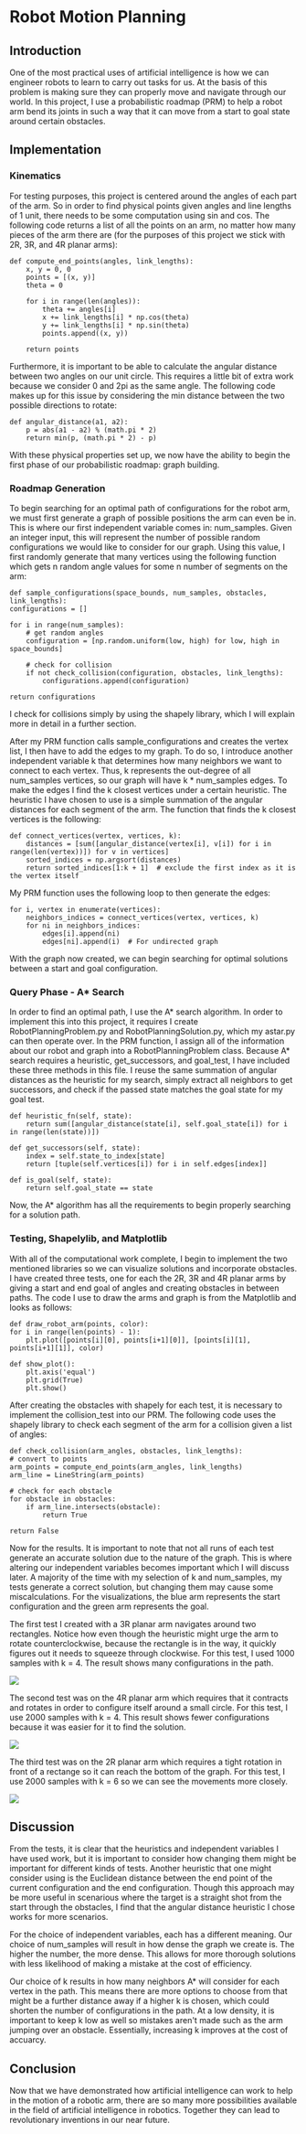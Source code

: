 # Robot Motion Planning

## Introduction

One of the most practical uses of artificial intelligence is how we can engineer robots to learn to carry out tasks for us. At the basis of this problem is making sure they can properly move and navigate through our world. In this project, I use a probabilistic roadmap (PRM) to help a robot arm bend its joints in such a way that it can move from a start to goal state around certain obstacles. 

## Implementation

### Kinematics

For testing purposes, this project is centered around the angles of each part of the arm. So in order to find physical points given angles and line lengths of 1 unit, there needs to be some computation using sin and cos. The following code returns a list of all the points on an arm, no matter how many pieces of the arm there are (for the purposes of this project we stick with 2R, 3R, and 4R planar arms):

    def compute_end_points(angles, link_lengths):
        x, y = 0, 0
        points = [(x, y)]
        theta = 0

        for i in range(len(angles)):
            theta += angles[i]
            x += link_lengths[i] * np.cos(theta)
            y += link_lengths[i] * np.sin(theta)
            points.append((x, y))

        return points

Furthermore, it is important to be able to calculate the angular distance between two angles on our unit circle. This requires a little bit of extra work because we consider 0 and 2pi as the same angle. The following code makes up for this issue by considering the min distance between the two possible directions to rotate:

    def angular_distance(a1, a2):
        p = abs(a1 - a2) % (math.pi * 2)
        return min(p, (math.pi * 2) - p)

With these physical properties set up, we now have the ability to begin the first phase of our probabilistic roadmap: graph building.

### Roadmap Generation

To begin searching for an optimal path of configurations for the robot arm, we must first generate a graph of possible positions the arm can even be in. This is where our first independent variable comes in: num_samples. Given an integer input, this will represent the number of possible random configurations we would like to consider for our graph. Using this value, I first randomly generate that many vertices using the following function which gets n random angle values for some n number of segments on the arm:

    def sample_configurations(space_bounds, num_samples, obstacles, link_lengths):
    configurations = []

    for i in range(num_samples):
        # get random angles
        configuration = [np.random.uniform(low, high) for low, high in space_bounds]

        # check for collision
        if not check_collision(configuration, obstacles, link_lengths):
            configurations.append(configuration)

    return configurations

I check for collisions simply by using the shapely library, which I will explain more in detail in a further section.

After my PRM function calls sample_configurations and creates the vertex list, I then have to add the edges to my graph. To do so, I introduce another independent variable k that determines how many neighbors we want to connect to each vertex. Thus, k represents the out-degree of all num_samples vertices, so our graph will have k * num_samples edges. To make the edges I find the k closest vertices under a certain heuristic. The heuristic I have chosen to use is a simple summation of the angular distances for each segment of the arm. The function that finds the k closest vertices is the following:

    def connect_vertices(vertex, vertices, k):
        distances = [sum([angular_distance(vertex[i], v[i]) for i in range(len(vertex))]) for v in vertices]
        sorted_indices = np.argsort(distances)
        return sorted_indices[1:k + 1]  # exclude the first index as it is the vertex itself

My PRM function uses the following loop to then generate the edges:

    for i, vertex in enumerate(vertices):
        neighbors_indices = connect_vertices(vertex, vertices, k)
        for ni in neighbors_indices:
            edges[i].append(ni)
            edges[ni].append(i)  # For undirected graph

With the graph now created, we can begin searching for optimal solutions between a start and goal configuration.

### Query Phase - A* Search

In order to find an optimal path, I use the A* search algorithm. In order to implement this into this project, it requires I create RobotPlanningProblem.py and RobotPlanningSolution.py, which my astar.py can then operate over. In the PRM function, I assign all of the information about our robot and graph into a RobotPlanningProblem class. Because A* search requires a heuristic, get_successors, and goal_test, I have included these three methods in this file. I reuse the same summation of angular distances as the heuristic for my search, simply extract all neighbors to get successors, and check if the passed state matches the goal state for my goal test.

    def heuristic_fn(self, state):
        return sum([angular_distance(state[i], self.goal_state[i]) for i in range(len(state))])

    def get_successors(self, state):
        index = self.state_to_index[state]
        return [tuple(self.vertices[i]) for i in self.edges[index]]

    def is_goal(self, state):
        return self.goal_state == state

Now, the A* algorithm has all the requirements to begin properly searching for a solution path.


### Testing, Shapelylib, and Matplotlib 

With all of the computational work complete, I begin to implement the two mentioned libraries so we can visualize solutions and incorporate obstacles. I have created three tests, one for each the 2R, 3R and 4R planar arms by giving a start and end goal of angles and creating obstacles in between paths. The code I use to draw the arms and graph is from the Matplotlib and looks as follows:

    def draw_robot_arm(points, color):
    for i in range(len(points) - 1):
        plt.plot([points[i][0], points[i+1][0]], [points[i][1], points[i+1][1]], color)

    def show_plot():
        plt.axis('equal')
        plt.grid(True)
        plt.show()

After creating the obstacles with shapely for each test, it is necessary to implement the collision_test into our PRM. The following code uses the shapely library to check each segment of the arm for a collision given a list of angles:

    def check_collision(arm_angles, obstacles, link_lengths):
    # convert to points
    arm_points = compute_end_points(arm_angles, link_lengths)
    arm_line = LineString(arm_points)

    # check for each obstacle
    for obstacle in obstacles:
        if arm_line.intersects(obstacle):
            return True

    return False

Now for the results. It is important to note that not all runs of each test generate an accurate solution due to the nature of the graph. This is where altering our independent variables becomes important which I will discuss later. A majority of the time with my selection of k and num_samples, my tests generate a correct solution, but changing them may cause some miscalculations. For the visualizations, the blue arm represents the start configuration and the green arm represents the goal.

The first test I created with a 3R planar arm navigates around two rectangles. Notice how even though the heuristic might urge the arm to rotate counterclockwise, because the rectangle is in the way, it quickly figures out it needs to squeeze through clockwise. For this test, I used 1000 samples with k = 4. The result shows many configurations in the path.

![](3R_test.jpg)

The second test was on the 4R planar arm which requires that it contracts and rotates in order to configure itself around a small circle. For this test, I use 2000 samples with k = 4. This result shows fewer configurations because it was easier for it to find the solution. 

![](4R_test.jpg)

The third test was on the 2R planar arm which requires a tight rotation in front of a rectange so it can reach the bottom of the graph. For this test, I use 2000 samples with k = 6 so we can see the movements more closely. 

![](2R_test.jpg)

## Discussion

From the tests, it is clear that the heuristics and independent variables I have used work, but it is important to consider how changing them might be important for different kinds of tests. Another heuristic that one might consider using is the Euclidean distance between the end point of the current configuration and the end configuration. Though this approach may be more useful in scenarious where the target is a straight shot from the start through the obstacles, I find that the angular distance heuristic I chose works for more scenarios. 

For the choice of independent variables, each has a different meaning. Our choice of num_samples will result in how dense the graph we create is. The higher the number, the more dense. This allows for more thorough solutions with less likelihood of making a mistake at the cost of efficiency. 

Our choice of k results in how many neighbors A* will consider for each vertex in the path. This means there are more options to choose from that might be a further distance away if a higher k is chosen, which could shorten the number of configurations in the path. At a low density, it is important to keep k low as well so mistakes aren't made such as the arm jumping over an obstacle. Essentially, increasing k improves at the cost of accuarcy.

## Conclusion

Now that we have demonstrated how artificial intelligence can work to help in the motion of a robotic arm, there are so many more possibilities available in the field of artificial intelligence in robotics. Together they can lead to revolutionary inventions in our near future.
